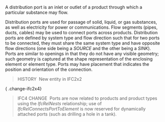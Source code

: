 A distribution port is an inlet or outlet of a product through which a particular substance may flow.

Distribution ports are used for passage of solid, liquid, or gas substances, as well as electricity for power or communications. Flow segments (pipes, ducts, cables) may be used to connect ports across products. Distribution ports are defined by system type and flow direction such that for two ports to be connected, they must share the same system type and have opposite flow directions (one side being a _SOURCE_ and the other being a _SINK_). Ports are similar to openings in that they do not have any visible geometry; such geometry is captured at the shape representation of the enclosing element or element type. Ports may have placement that indicates the position and orientation of the connection.

> HISTORY&nbsp; New entity in IFC2x2

{ .change-ifc2x4}
> IFC4 CHANGE&nbsp; Ports are now related to products and product types using the _IfcRelNests_ relationship; use of _IfcRelConnectsPortToElement_ is now reserved for dynamically attached ports (such as drilling a hole in a tank).